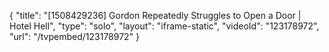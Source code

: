 {
    "title": "[1508429236] Gordon Repeatedly Struggles to Open a Door | Hotel Hell",
    "type": "solo",
    "layout": "iframe-static",
    "videoId": "123178972",
    "url": "\/tvpembed\/123178972"
}